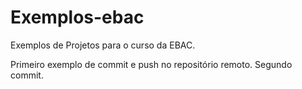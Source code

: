 # Exemplos-ebac
Exemplos de Projetos para o curso da EBAC.

Primeiro exemplo de commit e push no repositório remoto.
Segundo commit.
